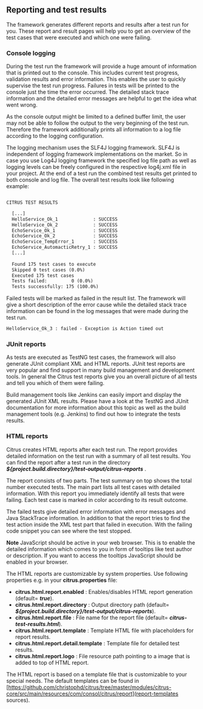 ## Reporting and test results

The framework generates different reports and results after a test run for you. These report and result pages will help you to get an overview of the test cases that were executed and which one were failing.

### Console logging

During the test run the framework will provide a huge amount of information that is printed out to the console. This includes current test progress, validation results and error information. This enables the user to quickly supervise the test run progress. Failures in tests will be printed to the console just the time the error occurred. The detailed stack trace information and the detailed error messages are helpful to get the idea what went wrong.

As the console output might be limited to a defined buffer limit, the user may not be able to follow the output to the very beginning of the test run. Therefore the framework additionally prints all information to a log file according to the logging configuration.

The logging mechanism uses the SLF4J logging framework. SLF4J is independent of logging framework implementations on the market. So in case you use Log4J logging framework the specified log file path as well as logging levels can be freely configured in the respective log4j.xml file in your project. At the end of a test run the combined test results get printed to both console and log file. The overall test results look like following example:

```xml

CITRUS TEST RESULTS

  [...]
  HelloService_Ok_1             : SUCCESS
  HelloService_Ok_2             : SUCCESS
  EchoService_Ok_1              : SUCCESS
  EchoService_Ok_2              : SUCCESS
  EchoService_TempError_1       : SUCCESS
  EchoService_AutomacticRetry_1 : SUCCESS
  [...]
  
  Found 175 test cases to execute
  Skipped 0 test cases (0.0%)
  Executed 175 test cases
  Tests failed:         0 (0.0%)
  Tests successfully: 175 (100.0%)
```

Failed tests will be marked as failed in the result list. The framework will give a short description of the error cause while the detailed stack trace information can be found in the log messages that were made during the test run.

```xml
HelloService_Ok_3 : failed - Exception is Action timed out
```

### JUnit reports

As tests are executed as TestNG test cases, the framework will also generate JUnit compliant XML and HTML reports. JUnit test reports are very popular and find support in many build management and development tools. In general the Citrus test reports give you an overall picture of all tests and tell you which of them were failing.

Build management tools like Jenkins can easily import and display the generated JUnit XML results. Please have a look at the TestNG and JUnit documentation for more information about this topic as well as the build management tools (e.g. Jenkins) to find out how to integrate the tests results.

### HTML reports

Citrus creates HTML reports after each test run. The report provides detailed information on the test run with a summary of all test results. You can find the report after a test run in the directory ***${project.build.directory}/test-output/citrus-reports*** .

The report consists of two parts. The test summary on top shows the total number executed tests. The main part lists all test cases with detailed information. With this report you immediately identify all tests that were failing. Each test case is marked in color according to its result outcome.

The failed tests give detailed error information with error messages and Java StackTrace information. In addition to that the report tries to find the test action inside the XML test part that failed in execution. With the failing code snippet you can see where the test stopped.

**Note**
JavaScript should be active in your web browser. This is to enable the detailed information which comes to you in form of tooltips like test author or description. If you want to access the tooltips JavaScript should be enabled in your browser.

The HTML reports are customizable by system properties. Use following properties e.g. in your **citrus.properties** file:

*  **citrus.html.report.enabled** : Enables/disables HTML report generation (default= ***true***).
*  **citrus.html.report.directory** : Output directory path (default= ***${project.build.directory}/test-output/citrus-reports***).
*  **citrus.html.report.file** : File name for the report file (default= ***citrus-test-results.html***).
*  **citrus.html.report.template** : Template HTML file with placeholders for report results.
*  **citrus.html.report.detail.template** : Template file for detailed test results.
*  **citrus.html.report.logo** : File resource path pointing to a image that is added to top of HTML report.

The HTML report is based on a template file that is customizable to your special needs. The default templates can be found in [https://github.com/christophd/citrus/tree/master/modules/citrus-core/src/main/resources/com/consol/citrus/report](report-templates sources).

